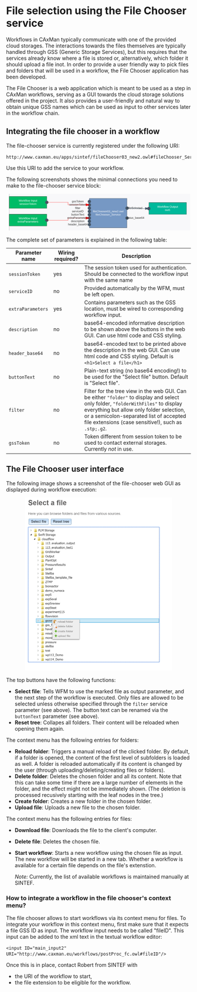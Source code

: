 # File selection using the File Chooser service
Workflows in CAxMan typically communicate with one of the provided cloud
storages. The interactions towards the files themselves are typically handled
through GSS (Generic Storage Services), but this requires that the services
already know where a file is stored or, alternatively, which folder it should
upload a file inot. In order to provide a user friendly way to pick files and
folders that will be used in a workflow, the File Chooser application has been
developed.

The File Chooser is a web application which is meant to be used as a step in
CAxMan workflows, serving as a GUI towards the cloud storage solutions offered
in the project. It also provides a user-friendly and natural way to obtain
unique GSS names which can be used as input to other services later in the
workflow chain.

## Integrating the file chooser in a workflow
The file-chooser service is currently registered under the following URI:
```
http://www.caxman.eu/apps/sintef/fileChooser03_new2.owl#fileChooser_Service
```
Use this URI to add the service to your workflow.

The following screenshots shows the minimal connections you need to make to
the file-chooser service block:
<p align="center">
  <img src="img_filechooser/inside_wfe.png"
   alt="Minimal connections made to the file-chooser service" width="500px"/>
</p>

The complete set of parameters is explained in the following table:

| Parameter name | Wiring required? | Description |
| -------------- | --------- | ----------- |
| `sessionToken` | yes | The session token used for authentication. Should be connected to the workflow input with the same name |
| `serviceID` | no | Provided automatically by the WFM, must be left open. |
| `extraParameters` | yes | Contains parameters such as the GSS location, must be wired to corresponding workflow input. |
| `description` | no | base64-encoded informative description to be shown above the buttons in the web GUI. Can use html code and CSS styling. |
| `header_base64` | no | base64-encoded text to be printed above the description in the web GUI. Can use html code and CSS styling. Default is `<h1>Select a file</h1>`|
| `buttonText` | no | Plain-text string (no base64 encoding!) to be used for the "Select file" button. Default is "Select file". |
| `filter`| no | Filter for the tree view in the web GUI. Can be either `"folder"` to display and select only folder, `"folderWithFiles"` to display everything but allow only folder selection, or a semicolon-separated list of accepted file extensions (case sensitive!), such as `.stp;.g2`. |
| `gssToken` | no | Token different from session token to be used to contact external storages. Currently _not_ in use. |


## The File Chooser user interface
The following image shows a screenshot of the file-chooser web GUI as displayed during workflow execution:
<p align="center">
  <img src="img_filechooser/screenshot.png"
   alt="Screenshot of the file-chooser web GUI" width="400px"/>
</p>

The top buttons have the following functions:
* **Select file**: Tells WFM to use the marked file as output parameter, and the 
  next step of the workflow is executed. Only files are allowed to be selected 
  unless otherwise specified through the `filter` service parameter (see above).
  The button text can be renamed via the `buttonText` parameter (see above).
* **Reset tree**: Collapes all folders. Their content will be reloaded when 
  opening them again. 
  
The context menu has the following entries for folders:
* **Reload folder**: Triggers a manual reload of the clicked folder. By default,
  if a folder is opened, the content of the first level of subfolders is loaded as
  well. A folder is reloaded automatically if its content is changed by the user 
  (through uploading/deleting/creating files or folders).
* **Delete folder**: Deletes the chosen folder and all its content. Note that this
  can take some time if there are a large number of elements in the folder, and the
  effect might not be immediately shown. (The deletion is processed recusively
  starting with the leaf nodes in the tree.)
* **Create folder**: Creates a new folder in the chosen folder.
* **Upload file**: Uploads a new file to the chosen folder.

The context menu has the following entries for files:
* **Download file**: Downloads the file to the client's computer.
* **Delete file**: Deletes the chosen file.
* **Start workflow**: Starts a new workflow using the chosen file as input. The
  new workflow will be started in a new tab. Whether a workflow is available for a
  certain file depends on the file's extenstion.
  
  _Note:_ Currently, the list of available workflows is maintained manually at SINTEF.
  
### How to integrate a workflow in the file chooser's context menu?
The file chooser allows to start workflows via its context menu for files. To integrate
your workflow in this context menu, first make sure that it expects a file GSS ID as input.
The workflow input needs to be called "fileID". This input can be added to the xml
text in the textual workflow editor:
```
<input ID="main_input2" URI="http://www.caxman.eu/workflows/postProc_fc.owl#fileID"/>
```
Once this is in place, contact Robert from SINTEF with
* the URI of the workflow to start,
* the file extension to be eligible for the workflow.
